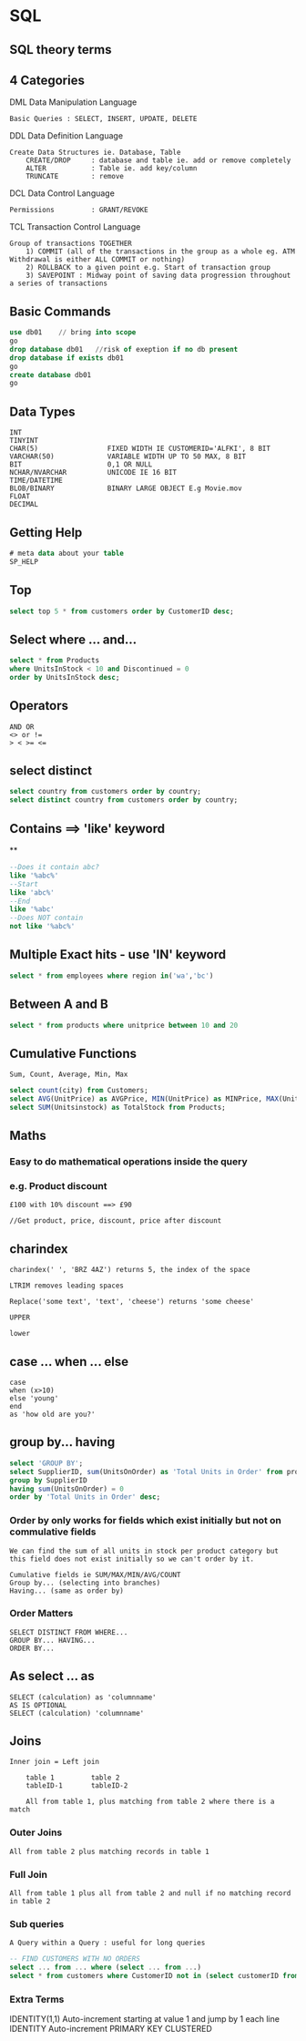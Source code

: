 # SQL

## SQL theory terms

## 4 Categories

DML Data Manipulation Language

    Basic Queries : SELECT, INSERT, UPDATE, DELETE

DDL Data Definition Language

    Create Data Structures ie. Database, Table
        CREATE/DROP     : database and table ie. add or remove completely
        ALTER           : Table ie. add key/column
        TRUNCATE        : remove

DCL Data Control Language

    Permissions         : GRANT/REVOKE

TCL Transaction Control Language

    Group of transactions TOGETHER
        1) COMMIT (all of the transactions in the group as a whole eg. ATM Withdrawal is either ALL COMMIT or nothing)
        2) ROLLBACK to a given point e.g. Start of transaction group
        3) SAVEPOINT : Midway point of saving data progression throughout a series of transactions

## Basic Commands

```sql
use db01    // bring into scope
go
drop database db01   //risk of exeption if no db present
drop database if exists db01
go
create database db01
go
```

## Data Types

    INT
    TINYINT
    CHAR(5)                 FIXED WIDTH IE CUSTOMERID='ALFKI', 8 BIT
    VARCHAR(50)             VARIABLE WIDTH UP TO 50 MAX, 8 BIT
    BIT                     0,1 OR NULL
    NCHAR/NVARCHAR          UNICODE IE 16 BIT
    TIME/DATETIME
    BLOB/BINARY             BINARY LARGE OBJECT E.g Movie.mov
    FLOAT
    DECIMAL

## Getting Help

```sql
# meta data about your table
SP_HELP
```

## Top

```sql
select top 5 * from customers order by CustomerID desc;
```

## Select where ... and...

```sql
select * from Products
where UnitsInStock < 10 and Discontinued = 0
order by UnitsInStock desc;
```

## Operators

    AND OR
    <> or !=
    > < >= <=

## select distinct

```sql
select country from customers order by country;
select distinct country from customers order by country;
```

## Contains ==> 'like' keyword
**
```sql
--Does it contain abc?
like '%abc%'
--Start
like 'abc%'
--End
like '%abc'
--Does NOT contain
not like '%abc%'
```

## Multiple Exact hits - use 'IN' keyword

```sql
select * from employees where region in('wa','bc')
```

## Between A and B

```sql
select * from products where unitprice between 10 and 20
```

## Cumulative Functions

    Sum, Count, Average, Min, Max

```sql
select count(city) from Customers;
select AVG(UnitPrice) as AVGPrice, MIN(UnitPrice) as MINPrice, MAX(UnitPrice) as MAXPrice from Products
select SUM(Unitsinstock) as TotalStock from Products;
```

## Maths

### Easy to do mathematical operations inside the query

### e.g. Product discount

    £100 with 10% discount ==> £90

    //Get product, price, discount, price after discount

## charindex

    charindex(' ', 'BRZ 4AZ') returns 5, the index of the space

    LTRIM removes leading spaces

    Replace('some text', 'text', 'cheese') returns 'some cheese'

    UPPER

    lower

## case ... when ... else

    case
    when (x>10)
    else 'young'
    end
    as 'how old are you?'

## group by... having

```sql
select 'GROUP BY';
select SupplierID, sum(UnitsOnOrder) as 'Total Units in Order' from products
group by SupplierID
having sum(UnitsOnOrder) = 0
order by 'Total Units in Order' desc;
```

### Order by only works for fields which exist initially but not on commulative fields

    We can find the sum of all units in stock per product category but this field does not exist initially so we can't order by it.

    Cumulative fields ie SUM/MAX/MIN/AVG/COUNT
    Group by... (selecting into branches)
    Having... (same as order by)

### Order Matters

    SELECT DISTINCT FROM WHERE...
    GROUP BY... HAVING...
    ORDER BY...

## As select ... as

    SELECT (calculation) as 'columnname'
    AS IS OPTIONAL
    SELECT (calculation) 'columnname'

## Joins

    Inner join = Left join

        table 1         table 2
        tableID-1       tableID-2

        All from table 1, plus matching from table 2 where there is a match

### Outer Joins

    All from table 2 plus matching records in table 1

### Full Join

    All from table 1 plus all from table 2 and null if no matching record in table 2

### Sub queries

    A Query within a Query : useful for long queries

```sql
-- FIND CUSTOMERS WITH NO ORDERS
select ... from ... where (select ... from ...)
select * from customers where CustomerID not in (select customerID from orders)
```

### Extra Terms

IDENTITY(1,1)           Auto-increment starting at value 1 and jump by 1 each line
IDENTITY                Auto-increment
PRIMARY KEY CLUSTERED   